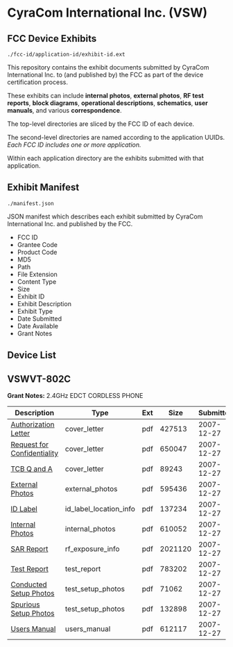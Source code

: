 # CyraCom International Inc. (VSW)
## FCC Device Exhibits

```
./fcc-id/application-id/exhibit-id.ext
```

This repository contains the exhibit documents submitted by CyraCom International Inc. to (and published by) the FCC as part of the device certification process.

These exhibits can include **internal photos**, **external photos**, **RF test reports**, **block diagrams**, **operational descriptions**, **schematics**, **user manuals**, and various **correspondence**.

The top-level directories are sliced by the FCC ID of each device.

The second-level directories are named according to the application UUIDs. *Each FCC ID includes one or more application.*

Within each application directory are the exhibits submitted with that application. 

## Exhibit Manifest

```
./manifest.json
```

JSON manifest which describes each exhibit submitted by CyraCom International Inc. and published by the FCC.

- FCC ID
- Grantee Code
- Product Code
- MD5
- Path
- File Extension
- Content Type
- Size
- Exhibit ID
- Exhibit Description
- Exhibit Type
- Date Submitted
- Date Available
- Grant Notes

## Device List
## VSWVT-802C
**Grant Notes:** 2.4GHz EDCT CORDLESS PHONE

| Description | Type | Ext | Size | Submitted | Available |
| ----------- | ---- | --- | ---- | --------- | --------- |
| [Authorization Letter](VSWVT-802C/1d8367f5a0dab0964052427807128087/884486.pdf) | cover_letter | pdf | 427513 | 2007-12-27 | 2007-12-27 |
| [Request for Confidentiality](VSWVT-802C/1d8367f5a0dab0964052427807128087/884487.pdf) | cover_letter | pdf | 650047 | 2007-12-27 | 2007-12-27 |
| [TCB Q and A](VSWVT-802C/1d8367f5a0dab0964052427807128087/884495.pdf) | cover_letter | pdf | 89243 | 2007-12-27 | 2007-12-27 |
| [External Photos](VSWVT-802C/1d8367f5a0dab0964052427807128087/884488.pdf) | external_photos | pdf | 595436 | 2007-12-27 | 2007-12-27 |
| [ID Label](VSWVT-802C/1d8367f5a0dab0964052427807128087/884489.pdf) | id_label_location_info | pdf | 137234 | 2007-12-27 | 2007-12-27 |
| [Internal Photos](VSWVT-802C/1d8367f5a0dab0964052427807128087/884490.pdf) | internal_photos | pdf | 610052 | 2007-12-27 | 2007-12-27 |
| [SAR Report](VSWVT-802C/1d8367f5a0dab0964052427807128087/884500.pdf) | rf_exposure_info | pdf | 2021120 | 2007-12-27 | 2007-12-27 |
| [Test Report](VSWVT-802C/1d8367f5a0dab0964052427807128087/884491.pdf) | test_report | pdf | 783202 | 2007-12-27 | 2007-12-27 |
| [Conducted Setup Photos](VSWVT-802C/1d8367f5a0dab0964052427807128087/884492.pdf) | test_setup_photos | pdf | 71062 | 2007-12-27 | 2007-12-27 |
| [Spurious Setup Photos](VSWVT-802C/1d8367f5a0dab0964052427807128087/884493.pdf) | test_setup_photos | pdf | 132898 | 2007-12-27 | 2007-12-27 |
| [Users Manual](VSWVT-802C/1d8367f5a0dab0964052427807128087/884494.pdf) | users_manual | pdf | 612117 | 2007-12-27 | 2007-12-27 |
